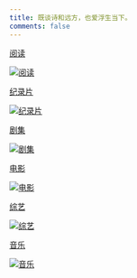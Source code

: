```yaml
---
title: 既谈诗和远方，也爱浮生当下。
comments: false
---
```


<div class="post-body">
  <div class="subpage-box">
    <div class="subpage-box-cover">
      <a href="books/" data-pjax-state="">
        <p class="image-caption">阅读</p>
        <img alt="阅读" data-src="/img/bg/culture/book_cover.webp" src="/img/bg/culture/book_cover.webp" data-loaded="true"></a>
    </div>
    <div class="subpage-box-cover">
      <a href="documentaries/" data-pjax-state="">
        <p class="image-caption">纪录片</p>
        <img alt="纪录片" data-src="/img/bg/culture/jilupian_cover.webp" src="/img/bg/culture/jilupian_cover.webp" data-loaded="true"></a>
    </div>
    <div class="subpage-box-cover">
      <a href="series/" data-pjax-state="">
        <p class="image-caption">剧集</p>
        <img alt="剧集" data-src="/img/bg/culture/show_cover.webp" src="/img/bg/culture/show_cover.webp" data-loaded="true"></a>
    </div>
    <div class="subpage-box-cover">
      <a href="movies/" data-pjax-state="">
        <p class="image-caption">电影</p>
        <img alt="电影" data-src="/img/bg/culture/movie_cover.webp" src="/img/bg/culture/movie_cover.webp" data-loaded="true"></a>
    </div>
    <div class="subpage-box-cover">
      <a href="variety-show/" data-pjax-state="">
        <p class="image-caption">综艺</p>
        <img alt="综艺" data-src="/img/bg/culture/zongyi_cover.webp" src="/img/bg/culture/zongyi_cover.webp" data-loaded="true"></a>
    </div>
    <div class="subpage-box-cover">
      <a href="music/" data-pjax-state="">
        <p class="image-caption">音乐</p>
        <img alt="音乐" data-src="/img/bg/culture/music_cover.webp" src="/img/bg/culture/music_cover.webp" data-loaded="true"></a>
    </div>
  </div>
</div>